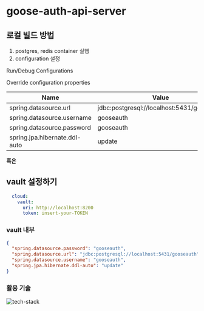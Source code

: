 # goose-auth-api-server

## 로컬 빌드 방법

1. postgres, redis container 실행
2. configuration 설정

Run/Debug Configurations

Override configuration properties

| Name | Value                                      |
|------|--------------------------------------------|
| spring.datasource.url | jdbc:postgresql://localhost:5431/gooseauth |
| spring.datasource.username | gooseauth                                  |
| spring.datasource.password | gooseauth                                  |
| spring.jpa.hibernate.ddl-auto | update                                  |
 
**혹은**

## vault 설정하기
```yml
  cloud:
    vault:
      uri: http://localhost:8200
      token: insert-your-TOKEN
```
### vault 내부
```json
{
  "spring.datasource.password": "gooseauth",
  "spring.datasource.url": "jdbc:postgresql://localhost:5431/gooseauth",
  "spring.datasource.username": "gooseauth",
  "spring.jpa.hibernate.ddl-auto": "update"
}
```

### 활용 기술
![tech-stack](https://user-images.githubusercontent.com/26823834/187427754-d4fb3bde-ebe0-487c-9420-5c7fdb8d9b3e.png)
